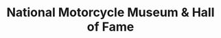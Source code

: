 ---
layout: repo
title: "National Motorcycle Museum & Hall of Fame"
id: 11721
permalink: repos/11721/
---